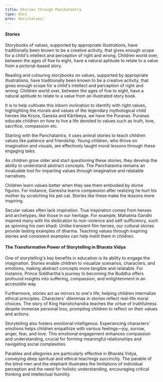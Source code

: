 ```yaml
---
title: Stories through Panchatantra
type: docs
prev: docs/values/
---
```

#### Stories

Storybooks of values, supported by appropriate illustrations, have traditionally been known to be a creative activity, that gives enough scope for a child's intellect and perception of right and wrong. Children world over, between the ages of five to eight, have a natural aptitude to relate to a value from a pictorial-based story.


Reading and colouring storybooks on values, supported by appropriate illustrations, have traditionally been known to be a creative activity, that gives enough scope for a child's intellect and perception of right and wrong. Children world over, between the ages of five to eight, have a natural aptitude to relate to a value from an illustrated story book.

It is to help cultivate this inborn inclination to identify with right values,  highlighting the morals and values of the legendary mythological child heroes like Kṛṣṇa, Gaṇeśa and Kārtikeya, we have the Puranas. Puranas educate children on how to live a life devoted to values such as truth, love, sacrifice, compassion etc.

Starting with the Panchatantra, it uses animal stories to teach children values like patience and friendship. Young children, who thrive on imagination and visuals, are effectively taught moral lessons through these engaging tales.

As children grow older and start questioning these stories, they develop the ability to understand abstract concepts. The Panchatantra remains an invaluable tool for imparting values through imaginative and relatable narratives.


Children learn values better when they see them embodied by divine figures. For instance, Ganesha learns compassion after realizing he hurt his mother by scratching his pet cat. Stories like these make the lessons more inspiring.


Secular values often lack inspiration. True inspiration comes from heroes and archetypes, like those in our heritage. For example, Mahatma Gandhi inspired many with his dedication to non-violence and self-sufficiency, such as spinning his own khadi. Unlike transient film heroes, our cultural stories provide lasting examples of dharma. Teaching values through inspiring stories and consistent examples can help instill them in children.


#### The Transformative Power of Storytelling in Bharata Vidya


One of storytelling's key benefits in education is its ability to engage the imagination. Stories enable children to visualize scenarios, characters, and emotions, making abstract concepts more tangible and relatable. For instance, Prince Siddhartha's journey to becoming the Buddha offers profound insights into suffering, compassion, and enlightenment in an accessible way.

Furthermore, stories act as mirrors to one's life, helping children internalize ethical principles. Characters' dilemmas in stories reflect real-life moral choices. The story of King Harishchandra teaches the virtue of truthfulness despite immense personal loss, prompting children to reflect on their values and actions.


Storytelling also fosters emotional intelligence. Experiencing characters' emotions helps children empathize with various feelings—joy, sorrow, anger, fear, and love. This emotional engagement enhances compassion and understanding, crucial for forming meaningful relationships and navigating social complexities.

Parables and allegories are particularly effective in Bharata Vidya, conveying deep spiritual and ethical teachings succinctly. The parable of the blind men and the elephant illustrates the limitations of individual perception and the need for holistic understanding, encouraging critical thinking and intellectual humility.
